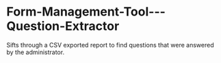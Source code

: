 # Form-Management-Tool---Question-Extractor
Sifts through a CSV exported report to find questions that were answered by the administrator. 
